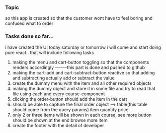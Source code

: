 ### Topic

so this app is created so that the customer wont have to feel boring and confused what to order

### Tasks done so far...

i have created the UI today
saturday or tomorrow i will come and start doing pure react..
that will include following tasks

1.  making the menu and cart-button toggling so that the components renders accordingly
    ------this part is done and pushed to github
2.  making the cart-add and cart-subtract-button reactive so that adding and subtracting actually add or subtract the value
3.  create the dummy menu with the item and all other required objects
4.  making the dummy object and store it in some file and try to read that file using each and every course-component
5.  clicking the order-button should add the item in the cart
6.  should be able to capture the final order object
    --> table(this table should come from the query params)
    item quantity price
7.  only 2 or three items will be shown in each course, see more button should be shown at the end browse more item
8.  create the footer with the detail of developer
